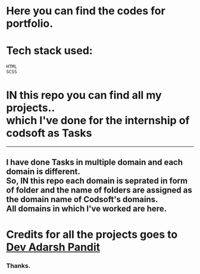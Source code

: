 # Here you can find the codes for portfolio.

# Tech stack used:
```
HTML
SCSS
```

<h1>IN this repo you can find all my projects.. <br /> which I've done for the internship of codsoft as Tasks</h1>

<hr />
<h2>I have done Tasks in multiple domain and each domain is different.

<br /> 
So, IN this repo each domain is seprated in form of folder and the name of folders are assigned as the domain name of Codsoft's domains. <br/> All domains in which I've worked are here.
</h2>

<h1>Credits for all the projects goes to <a href="https://devAdarsh.me/">Dev Adarsh Pandit</a></h1>

<h3>Thanks.</h3>